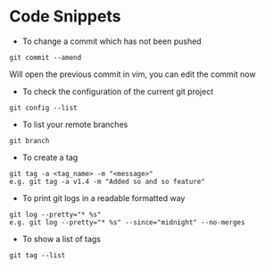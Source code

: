 # Code Snippets

- To change a commit which has not been pushed

```
git commit --amend
```

  Will open the previous commit in vim, you can edit the commit now
- To check the configuration of the current git project
```
git config --list
```

- To list your remote branches
```
git branch
```

- To create a tag
```
git tag -a <tag_name> -m "<message>"
e.g. git tag -a v1.4 -m "Added so and so feature"
``` 

- To print git logs in a readable formatted way
```
git log --pretty="* %s"
e.g. git log --pretty="* %s" --since="midnight" --no-merges
```

- To show a list of tags
```
git tag --list
```
